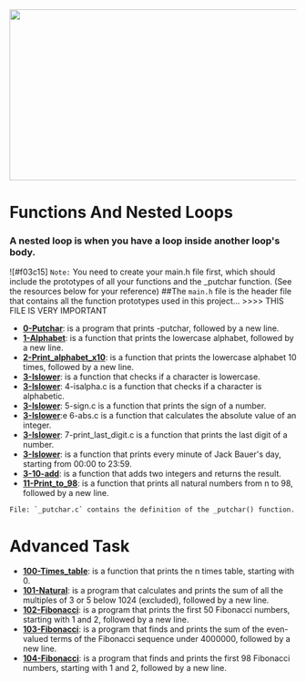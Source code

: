 <img src="https://github.com/Nureex/Files/blob/master/Photos/Loops.gif" width="550" height="300">

# Functions And Nested Loops
### A nested loop is when you have a loop inside another loop's body.

![#f03c15] `Note:` You need to create your main.h file first, which should include the prototypes of all your functions and the _putchar function. (See the resources below for your reference)
##The `main.h` file is the header file that contains all the function prototypes used in this project... >>>> THIS FILE IS VERY IMPORTANT
- [**0-Putchar**](0-putchar.c):  is a program that prints -putchar, followed by a new line.
- [**1-Alphabet**](1-alphabet.c):  is a function that prints the lowercase alphabet, followed by a new line.
- [**2-Print_alphabet_x10**](2-print_alphabet_x10.c):  is a function that prints the lowercase alphabet 10 times, followed by a new line.
- [**3-Islower**](3-islower.c): is a function that checks if a character is lowercase.
- [**3-Islower**](3-islower.c): 4-isalpha.c is a function that checks if a character is alphabetic.
- [**3-Islower**](3-islower.c): 5-sign.c is a function that prints the sign of a number.
- [**3-Islower**](3-islower.c):e 6-abs.c is a function that calculates the absolute value of an integer.
- [**3-Islower**](3-islower.c): 7-print_last_digit.c is a function that prints the last digit of a number.
- [**3-Islower**](8-24_hours.c):  is a function that prints every minute of Jack Bauer's day, starting from 00:00 to 23:59.
- [**3-10-add**](10-add.c):  is a function that adds two integers and returns the result.
- [**11-Print_to_98**](11-print_to_98.c):  is a function that prints all natural numbers from n to 98, followed by a new line.

```File: `_putchar.c` contains the definition of the _putchar() function.```
# Advanced Task
- [**100-Times_table**](100-times_table.c):  is a function that prints the n times table, starting with 0.
- [**101-Natural**](101-natural.c):  is a program that calculates and prints the sum of all the multiples of 3 or 5 below 1024 (excluded), followed by a new line.
- [**102-Fibonacci**](102-fibonacci.c):  is a program that prints the first 50 Fibonacci numbers, starting with 1 and 2, followed by a new line.
- [**103-Fibonacci**](103-fibonacci.c):  is a program that finds and prints the sum of the even-valued terms of the Fibonacci sequence under 4000000, followed by a new line.
- [**104-Fibonacci**](104-fibonacci.c):  is a program that finds and prints the first 98 Fibonacci numbers, starting with 1 and 2, followed by a new line.
